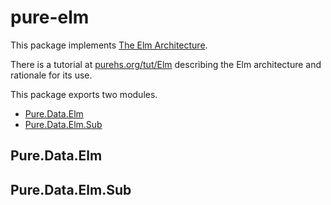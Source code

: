 # pure-elm

This package implements [The Elm Architecture](https://guide.elm-lang.org/architecture/).

There is a tutorial at [purehs.org/tut/Elm](http://purehs.org/tut/Elm) describing the Elm architecture and rationale for its use.

This package exports two modules.

  * [Pure.Data.Elm](#pure.data.elm)
  * [Pure.Data.Elm.Sub](#pure.data.elm.sub)

## Pure.Data.Elm

## Pure.Data.Elm.Sub
